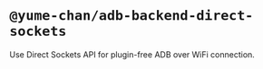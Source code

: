 # `@yume-chan/adb-backend-direct-sockets`

Use Direct Sockets API for plugin-free ADB over WiFi connection.
